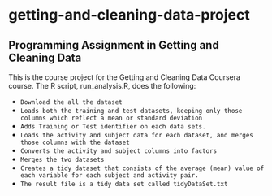 # getting-and-cleaning-data-project
## Programming Assignment in Getting and Cleaning Data 

This is the course project for the Getting and Cleaning Data Coursera course. The R script, run_analysis.R, does the following:

*  `Download the all the dataset `
*  `Loads both the training and test datasets, keeping only those columns which reflect a mean or standard deviation`
*  `Adds Training or Test identifier on each data sets.`
*  `Loads the activity and subject data for each dataset, and merges those columns with the dataset`
*  `Converts the activity and subject columns into factors`
*  `Merges the two datasets`
*  `Creates a tidy dataset that consists of the average (mean) value of each variable for each subject and activity pair.`
*  `The result file is a tidy data set called tidyDataSet.txt`

